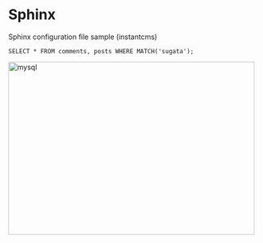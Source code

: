# Sphinx
Sphinx configuration file sample (instantcms)

```
SELECT * FROM comments, posts WHERE MATCH('sugata');
```

<img src="https://toxu.ru/uploads/default/original/3X/2/4/243834472c0074b9970beb31bf630fc02e1275e0.jpeg" alt="mysql" width="494" height="347">
